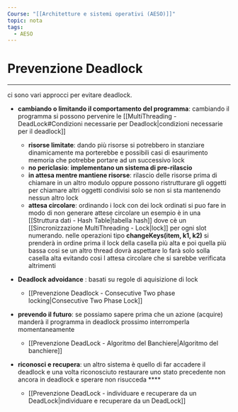 ```yaml
---
Course: "[[Architetture e sistemi operativi (AESO)]]"
topic: nota
tags:
  - AESO
---
```


# Prevenzione Deadlock
---
ci sono vari approcci per evitare deadlock.

- **cambiando o limitando il comportamento del programma**: cambiando il programma si possono pervenire le [[MultiThreading - DeadLock#Condizioni necessarie per Deadlock|condizioni necessarie per il deadlock]]
    - **risorse limitate**: dando più risorse si potrebbero in stanziare dinamicamente ma porterebbe e possibili casi di esaurimento memoria che potrebbe portare ad un successivo lock
    - **no periclasio**: **implementano un sistema di pre-rilascio**
    - **in attesa mentre mantiene risorse**: rilascio delle risorse prima di chiamare in un altro modulo oppure possono ristrutturare gli oggetti per chiamare altri oggetti condivisi solo se non si sta mantenendo nessun altro lock
    - **attesa circolare**: ordinando i lock con dei lock ordinati si puo fare in modo di non generare attese circolare un esempio è in una [[Struttura dati - Hash Table|tabella hash]] dove cè un [[Sincronizzazione MultiThreading - Lock|lock]] per ogni slot numerando. nelle operazioni tipo  **changeKeys(item, k1, k2)** si prenderà in ordine prima il lock della casella più alta e poi quella più bassa cosi se un altro thread dovrà aspettare lo farà solo solla casella alta evitando cosi l attesa circolare che si sarebbe verificata altrimenti

- __Deadlock advoidance__ : basati su regole di aquisizione di lock
	- [[Prevenzione Deadlock - Consecutive Two phase locking|Consecutive Two Phase Lock]]
- **prevendo il futuro**: se possiamo sapere prima che un azione (acquire) manderà il programma in deadlock prossimo interromperla momentaneamente
	- [[Prevenzione DeadLock - Algoritmo del Banchiere|Algoritmo del banchiere]]
- **riconosci e recupera**: un altro sistema è quello di far accadere il deadlock e una volta riconosciuto restaurare uno stato precedente non ancora in deadlock e sperare non risucceda ****
	- [[Prevenzione DeadLock - individuare e recuperare da un DeadLock|individuare e recuperare da un DeadLock]]

